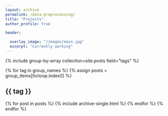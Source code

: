 ```yaml
---
layout: archive
permalink: /data-preprocessing/
title: "Projects"
author_profile: true

header:

  overlay_image: "/images/main.jpg"
  excerpt: "Currently working"
---
```


{% include group-by-array collection=site.posts field="tags" %}

{% for tag in group_names %}
  {% assign posts = group_items[forloop.index0] %}
  <h2 id="{{ tag | slugify }}" class="archive__subtitle">{{ tag }}</h2>
  {% for post in posts %}
    {% include archive-single.html %}
  {% endfor %}
{% endfor %}

